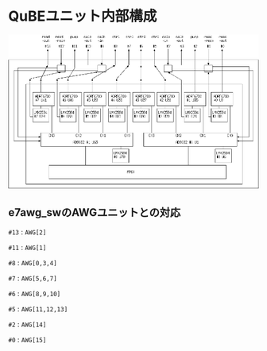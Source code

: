 # QuBEユニット内部構成

![信号送受信フロー](unit.png)

## e7awg_swのAWGユニットとの対応

`#13`
:  `AWG[2]`

`#11`
:  `AWG[1]`

`#8`
:  `AWG[0,3,4]`

`#7`
:  `AWG[5,6,7]`

`#6`
:  `AWG[8,9,10]`

`#5`
:  `AWG[11,12,13]`

`#2`
:  `AWG[14]`

`#0`
:  `AWG[15]`

